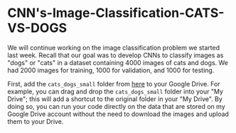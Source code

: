 # CNN's-Image-Classification-CATS-VS-DOGS

We will continue working on the image classification problem we started last week. Recall that our goal was to develop CNNs to classify images as "dogs" or "cats" in a dataset containing 4000 images of cats and dogs. We had 2000 images for training, 1000 for validation, and 1000 for testing.

First, add the `cats_dogs_small` folder from [here](https://drive.google.com/drive/folders/11-2z9P45FtJJPm9LbipVMAnNZ36kMQUH) to your Google Drive. For example, you can drag and drop the `cats_dogs_small` folder into your "My Drive"; this will add a shortcut to the original folder in your "My Drive". By doing so, you can run your code directly on the data that are stored on my Google Drive account without the need to download the images and upload them to your Drive.
